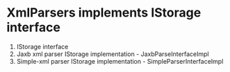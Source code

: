 # XmlParsers implements IStorage interface 

1) IStorage interface
2) Jaxb xml parser IStorage implementation  - JaxbParseInterfaceImpl
3) Simple-xml parser IStorage implementation - SimpleParserInterfaceImpl
